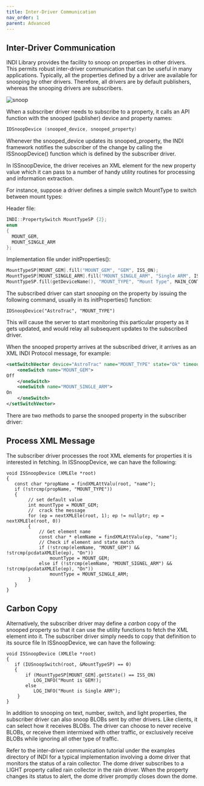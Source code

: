 ```yaml
---
title: Inter-Driver Communication
nav_order: 1
parent: Advanced
---
```


## Inter-Driver Communication

INDI Library provides the facility to snoop on properties in other drivers. This permits robust inter-driver communication that can be useful in many applications. Typically, all the properties defined by a driver are available for snooping by other drivers. Therefore, all drivers are by default publishers, whereas the snooping drivers are subscribers.

![snoop](../images/snoop.png)

When a subscriber driver needs to subscribe to a property, it calls an API function with the snooped (publisher) device and property names:

```cpp
IDSnoopDevice (snooped_device, snooped_property)
```

Whenever the snooped_device updates its snooped_property, the INDI framework notifies the subscriber of the change by calling the ISSnoopDevice() function which is defined by the subscriber driver.

In ISSnoopDevice, the driver receives an XML element for the new property value which it can pass to a number of handy utility routines for processing and information extraction.

For instance, suppose a driver defines a simple switch MountType to switch between mount types:

Header file:

```cpp
INDI::PropertySwitch MountTypeSP {2};
enum
{
  MOUNT_GEM,
  MOUNT_SINGLE_ARM
};
```

Implementation file under initProperties():

```cpp
MountTypeSP[MOUNT_GEM].fill("MOUNT_GEM", "GEM", ISS_ON);
MountTypeSP[MOUNT_SINGLE_ARM].fill("MOUNT_SINGLE_ARM", "Single ARM", ISS_OFF);
MountTypeSP.fill(getDeviceName(), "MOUNT_TYPE", "Mount Type", MAIN_CONTROL_TAB, IP_RW, ISR_1OFMANY, 60, IPS_IDLE);
```

The subscribed driver can start _snooping_ on the property by issuing the following command, usually in its initProperties() function:

```
IDSnoopDevice("AstroTrac", "MOUNT_TYPE")
```

This will cause the server to start monitoring this particular property as it gets updated, and would relay all subsequent updates to the subscribed driver.

When the snooped property arrives at the subscribed driver, it arrives as an XML INDI Protocol message, for example:

```xml
<setSwitchVector device="AstroTrac" name="MOUNT_TYPE" state="Ok" timeout="60" timestamp="2021-07-12T07:04:31">
    <oneSwitch name="MOUNT_GEM">
Off
    </oneSwitch>
    <oneSwitch name="MOUNT_SINGLE_ARM">
On
    </oneSwitch>
</setSwitchVector>
```

There are two methods to parse the snooped property in the subscriber driver:

## Process XML Message

The subscriber driver processes the root XML elements for properties it is interested in fetching. In ISSnoopDevice, we can have the following:

```
void ISSnoopDevice (XMLEle *root)
{
   const char *propName = findXMLAttValu(root, "name");
   if (!strcmp(propName, "MOUNT_TYPE"))
   {
        // set default value
        int mountType = MOUNT_GEM;
        //  crack the message
        for (ep = nextXMLEle(root, 1); ep != nullptr; ep = nextXMLEle(root, 0))
        {
            // Get element name
            const char * elemName = findXMLAttValu(ep, "name");
            // Check if element and state match
            if (!strcmp(elemName, "MOUNT_GEM") && !strcmp(pcdataXMLEle(ep), "On"))
                mountType = MOUNT_GEM;
            else if (!strcmp(elemName, "MOUNT_SIGNEL_ARM") && !strcmp(pcdataXMLEle(ep), "On"))
                mountType = MOUNT_SINGLE_ARM;
        }
   }
}
```

## Carbon Copy

Alternatively, the subscriber driver may define a _carbon_ copy of the snooped property so that it can use the utility functions to fetch the XML element into it. The subscriber driver simply needs to copy that definition to its source file
In ISSnoopDevice, we can have the following:

```
void ISSnoopDevice (XMLEle *root)
{
   if (IUSnoopSwitch(root, &MountTypeSP) == 0)
   {
       if (MountTypeSP[MOUNT_GEM].getState() == ISS_ON)
          LOG_INFO("Mount is GEM!);
       else
          LOG_INFO("Mount is Single ARM");
    }
}
```

In addition to snooping on text, number, switch, and light properties, the subscriber driver can also snoop BLOBs sent by other drivers. Like clients, it can select how it receives BLOBs. The driver can choose to never receive BLOBs, or receive them intermixed with other traffic, or exclusively receive BLOBs while ignoring all other type of traffic.

Refer to the inter-driver communication tutorial under the examples directory of INDI for a typical implementation involving a dome driver that monitors the status of a rain collector. The dome driver subscribes to a LIGHT property called rain collector in the rain driver. When the property changes its status to alert, the dome driver promptly closes down the dome.
